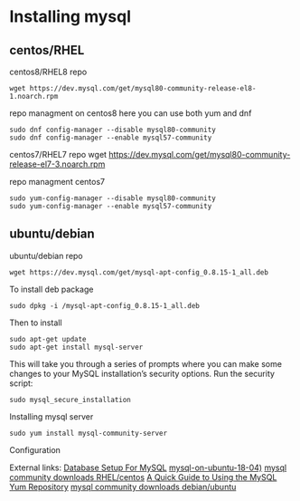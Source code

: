 
# Installing mysql

## centos/RHEL

centos8/RHEL8 repo
```
wget https://dev.mysql.com/get/mysql80-community-release-el8-1.noarch.rpm
```

repo managment on centos8 here you can use both yum and dnf
```
sudo dnf config-manager --disable mysql80-community
sudo dnf config-manager --enable mysql57-community
```

centos7/RHEL7 repo
wget https://dev.mysql.com/get/mysql80-community-release-el7-3.noarch.rpm


repo managment centos7 
```
sudo yum-config-manager --disable mysql80-community
sudo yum-config-manager --enable mysql57-community
```



## ubuntu/debian

ubuntu/debian repo
```
wget https://dev.mysql.com/get/mysql-apt-config_0.8.15-1_all.deb
```
To install deb package
```
sudo dpkg -i /mysql-apt-config_0.8.15-1_all.deb
```
Then to install 
```
sudo apt-get update
sudo apt-get install mysql-server
```


This will take you through a series of prompts where you can make some changes to 
your MySQL installation’s security options.
Run the security script:
```
sudo mysql_secure_installation
```

Installing mysql server
```
sudo yum install mysql-community-server
```


Configuration


External links:
[Database Setup For MySQL](https://confluence.atlassian.com/doc/database-setup-for-mysql-128747.html)
[mysql-on-ubuntu-18-04)](https://www.digitalocean.com/community/tutorials/how-to-install-mysql-on-ubuntu-18-04)
[mysql community downloads RHEL/centos](https://dev.mysql.com/downloads/repo/yum/)
[A Quick Guide to Using the MySQL Yum Repository](https://dev.mysql.com/doc/mysql-yum-repo-quick-guide/en/)
[mysql community downloads debian/ubuntu](https://dev.mysql.com/downloads/repo/apt/)
